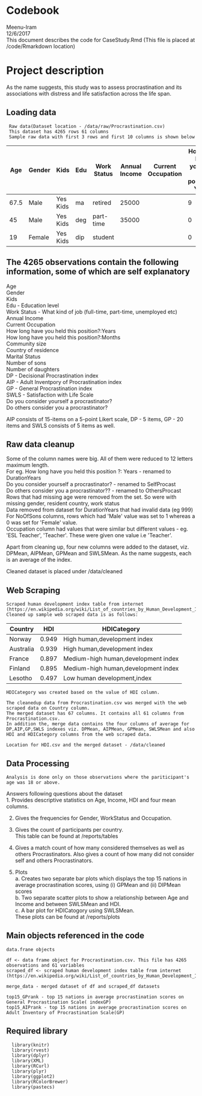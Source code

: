 # Codebook
Meenu-Iram  
12/6/2017  
This document describes the code for CaseStudy.Rmd (This file is placed at /code/Rmarkdown location)                      

# Project description
As the name suggests, this study was to assess procrastination and its associations with distress and life satisfaction across the life span.

## Loading data                                                                                       
     Raw data(Dataset location - /data/raw/Procrastination.csv)                            
     This dataset has 4265 rows 61 columns                           
     Sample raw data with first 3 rows and first 10 columns is shown below                       
| Age  	| Gender 	| Kids     	| Edu 	| Work Status 	| Annual Income 	| Current Occupation 	| How long have you,held this position?: Years 	| How long have you,held this position?: Months 	| Community size |  
|------	|--------	|--------	|-----	|-------------	|---------------	|--------------------	|----------------------------------------------	|-----------------------------------------------	|----------------	|                                                         
| 67.5 	| Male   	| Yes Kids 	| ma  	| retired     	| 25000         	|                    	| 9                                            	| 0                                             	| Large-city     	|                                               
| 45   	| Male   	| Yes Kids 	| deg 	| part-time   	| 35000         	|                    	| 0                                            	| 0                                             	| Village        	|                                         
| 19   	| Female 	| Yes Kids 	| dip 	| student     	|               	|                    	| 0                                            	| 0                                             	| Town           	|

## The 4265 observations contain the following information, some of which are self explanatory      
  Age	  
  Gender  
  Kids	  
  Edu	- Education level                     
  Work Status	- What kind of job (full-time, part-time, unemployed etc) 
  Annual Income	  
  Current Occupation	  
  How long have you held this position?:Years	  
  How long have you held this position?:Months  	
  Community size	  
  Country of residence	  
  Marital Status    	
  Number of sons	  
  Number of daughters   
  DP -  Decisional Procrastination index    
  AIP - Adult Inventpory of Procrastination index   
  GP - General Procrastination index    
  SWLS - Satisfaction with Life Scale   
  Do you consider yourself a procrastinator?  
  Do others consider you a procrastinator?  
  
  AIP consists of 15-items on a 5-point Likert scale, DP - 5 items, GP - 20 items and SWLS consists of 5 items as well.
  
## Raw data cleanup                           
  Some of the column names were big. All of them were reduced to 12 letters maximum length.                           
  For eg. How long have you held this position ?: Years - renamed to DurationYears                          
          Do you consider yourself a procrastinator? - renamed to SelfProcast                      
          Do others consider you a procrastinator?? - renamed to OthersProcast                        
  Rows that had missing age were removed from the set. So were with missing gender, resident country, work status     
  Data removed from dataset for DurationYears that had invalid data (eg 999)    
  For NoOfSons columns, rows which had 'Male' value was set to 1 whereas a 0 was set for 'Female' value.     
  Occupation column had values that were similar but different values - eg. 'ESL Teacher', 'Teacher'. These were given one value i.e 'Teacher'.                                     

  Apart from cleaning up, four new columns were added to the dataset, viz. DPMean, AIPMean, GPMean and SWLSMean. As the name suggests, each is an average of the index.  
  
  Cleaned dataset is placed under /data/cleaned                                                                       
  
  
## Web Scraping 

    Scraped human development index table from internet                                                                         (https://en.wikipedia.org/wiki/List_of_countries_by_Human_Development_Index#Complete_list_of_countries) 
    Cleaned up sample web scraped data is as follows:                                                                
| Country   	| HDI   	| HDICategory                         	|
|-----------	|-------	|-------------------------------------	|
| Norway    	| 0.949 	| High human,development index        	|
| Australia 	| 0.939 	| High human,development index        	|
| France    	| 0.897 	| Medium-high human,development index 	|
| Finland   	| 0.895 	| Medium-high human,development index 	|
| Lesotho   	| 0.497 	| Low human development,index         	|

    HDICategory was created based on the value of HDI column.   

    The cleanedup data from Procrastination.csv was merged with the web scraped data on Country column.
    The merged dataset has 67 columns. It contains all 61 columns from Procrastination.csv.         
    In addition the, merge data contains the four columns of average for DP,AIP,GP,SWLS indexes viz. DPMean, AIPMean, GPMean, SWLSMean and also HDI and HDICategory columns from the web scraped data.          
    
    Location for HDI.csv and the merged dataset - /data/cleaned                                                              
    
## Data Processing
    Analysis is done only on those observations where the pariticipant's age was 18 or above.   
    
  Answers following questions about the dataset                                                                                                                  
      1. Provides descriptive statistics on Age, Income, HDI and four mean columns.                                     

  2. Gives the frequencies for Gender, WorkStatus and Occupation.   

  3. Gives the count of participants per country.     
      This table can be found at /reports/tables

  4. Gives a match count of how many considered themselves as well as others Procrastinators.
   Also gives a count of how many did not consider self and others Procrastinators. 

  5. Plots    
    a. Creates two separate bar plots which displays the top 15 nations in average procrastination scores, using (i) GPMean and (ii) DIPMean scores    
    b. Two separate scatter plots to show a relationship between Age and Income and between SWLSMean and HDI.    
    c. A bar plot for HDICatogory using SWLSMean.       
  These plots can be found at /reports/plots

##  Main objects referenced in the code    
    data.frane objects  

    df <- data frame object for Procrastination.csv. This file has 4265 observations and 61 variables
    scraped_df <- scraped human development index table from internet (https://en.wikipedia.org/wiki/List_of_countries_by_Human_Development_Index#Complete_list_of_countries)

    merge_data - merged dataset of df and scraped_df datasets

    top15_GPrank - top 15 nations in average procrastination scores on General Procrastination Scale( indexGP)
    top15_AIPrank - top 15 nations in average procrastination scores on Adult Inventory of Procrastination Scale(GP)

## Required library
      library(knitr)
      library(rvest)
      library(dplyr)
      library(XML)
      library(RCurl)
      library(plyr)
      library(ggplot2)
      library(RColorBrewer)
      library(pastecs)
